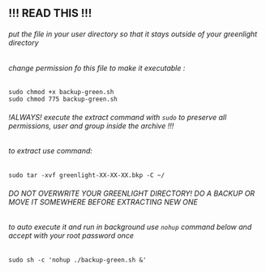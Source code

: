 ## !!! READ THIS !!!
 
###### put the file in your user directory so that it stays outside of your greenlight directory 
###### change permission fo this file to make it executable : 
```
sudo chmod +x backup-green.sh 
sudo chmod 775 backup-green.sh 
```
###### !ALWAYS! execute the extract command with `sudo` to preserve all permissions, user and group inside the archive !!! 
###### to extract use command: 
```
sudo tar -xvf greenlight-XX-XX-XX.bkp -C ~/ 
``` 
###### DO NOT OVERWRITE YOUR GREENLIGHT DIRECTORY! DO A BACKUP OR MOVE IT SOMEWHERE BEFORE EXTRACTING NEW ONE 
###### to auto execute it and run in background use `nohup` command below and accept with your root password once 
```
sudo sh -c 'nohup ./backup-green.sh &' 
``` 

